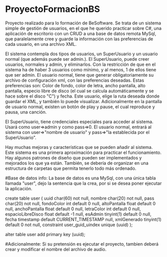 # ProyectoFormacionBS

Proyecto realizado para lo formación de BeSoftware. Se trata de un sistema simple de gestión de usuarios, en el que he querido practicar sobre C#, una aplicación de escritorio con un CRUD a una base de datos remota MySql, que paralelamente cree y guarde la información con las preferencias de cada usuario, en una archivo XML.

El sistema contempla dos tipos de usuarios, un SuperUsuario y un usuario normal (que además puede ser admin.). El SuperUsuario, puede creer usuarios, normales y admin, y eliminarlos. Con la restricción de que en el sistema ha de haber 3 usuarios como mínimo, y al menos, 1 de ellos tiene que ser admin. El usuario normal, tiene que generar obligatoriamente su archivo de configuración xml, con las preferencias deseadas. Estas preferencias son: Color de fondo, color de letra, ancho pantalla, alto pantalla, especio libre de disco (el cual se calcula automáticamente y se hace sobre el disco "C") y fecha. Este usuario, elige la ruta deseada donde guardar el XML, y también lo puede visualizar. Adicionalmente en la pantalla de usuario normal, existen un botón de play y pause, el cual reproduce y pausa, una canción.

El SuperUsuario, tiene credenciales especiales para acceder al sistema. Usará como user=>admin y como pass=>0. El usuario normal, entrará al sistema con user=>"nombre de usuario" y pass=>"la establecida por el SuperUsuario".

Hay muchas mejoras y características que se pueden añadir al sistema. Este sistema es una primera aproximación para practicar el funcionamiento. Hay algunos patrones de diseño que pueden ser implementados y mejorados los que ya están. También, se debería de organizar en una estructura de carpetas que permita tenerlo todo más ordenado.

#Base de datos info:
La base de datos es una MySql, con una única tabla llamada "user", dejo la sentencia que la crea, por si se desea poner ejecutar la aplicación.

create table user
(
    uuid              char(60)                             not null,
    nombre            char(20)                             not null,
    pass              char(20)                             not null,
    fondoColor        int        default 0                 null,
    altoPantalla      float      default 0                 null,
    anchoPantalla     float      default 0                 null,
    letraColor        int        default 0                 null,
    espacioLibreDisco float      default -1                null,
    esAdmin           tinyint(1) default 0                 null,
    fecha             timestamp  default CURRENT_TIMESTAMP null,
    xmlGenerado       tinyint(1) default 0                 not null,
    constraint user_guid_uindex
        unique (uuid)
);

alter table user
    add primary key (uuid);
 
#Adicionalmente:
Si su pretensión es ejecutar el proyecto, tambien deberá crear y modificar el nombre del archivo de audio.   
